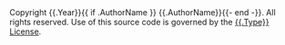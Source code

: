 
##
Copyright {{.Year}}{{ if .AuthorName }} {{.AuthorName}}{{- end -}}. All rights reserved.
Use of this source code is governed by the [{{.Type}} License]({{.File}}).
